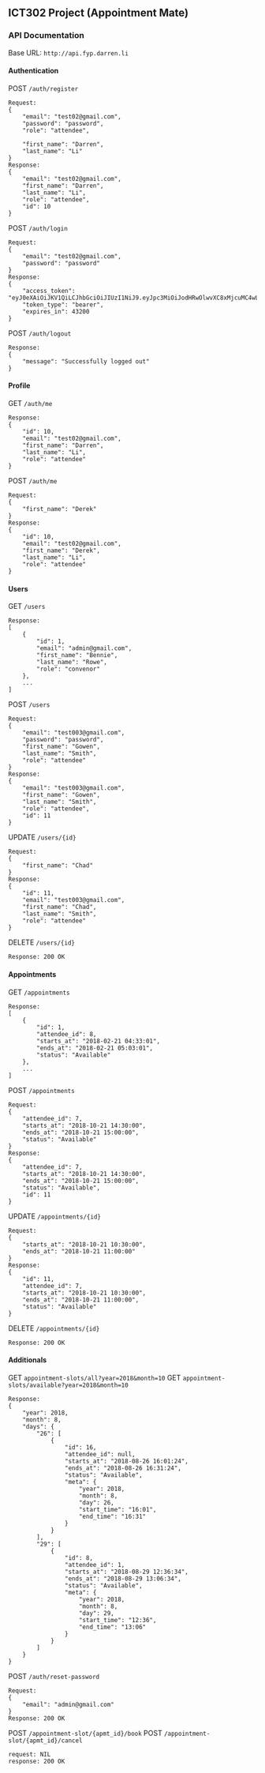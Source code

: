 ## ICT302 Project (Appointment Mate)


### API Documentation

Base URL: `http://api.fyp.darren.li`


#### Authentication

POST `/auth/register`
```
Request:
{
	"email": "test02@gmail.com",
	"password": "password",
	"role": "attendee",

	"first_name": "Darren",
	"last_name": "Li"
}
Response:
{
    "email": "test02@gmail.com",
    "first_name": "Darren",
    "last_name": "Li",
    "role": "attendee",
    "id": 10
}
```

POST `/auth/login`
```
Request:
{
	"email": "test02@gmail.com",
	"password": "password"
}
Response:
{
    "access_token": "eyJ0eXAiOiJKV1QiLCJhbGciOiJIUzI1NiJ9.eyJpc3MiOiJodHRwOlwvXC8xMjcuMC4wLjE6ODAwMFwvYXV0aFwvbG9naW4iLCJpYXQiOjE1NDAwMjQ1MzksImV4cCI6MTU0MDA2NzczOSwibmJmIjoxNTQwMDI0NTM5LCJqdGkiOiJsMzRGdzI0YTlOVlF3Q041Iiwic3ViIjoxMCwicHJ2IjoiODdlMGFmMWVmOWZkMTU4MTJmZGVjOTcxNTNhMTRlMGIwNDc1NDZhYSJ9.wzK7AXa6k6868pZTPUv1DhGi7brFP3L6Qb91RumNLxg",
    "token_type": "bearer",
    "expires_in": 43200
}
```

POST `/auth/logout`
```
Response: 
{
    "message": "Successfully logged out"
}
```

#### Profile

GET `/auth/me`
```
Response:
{
    "id": 10,
    "email": "test02@gmail.com",
    "first_name": "Darren",
    "last_name": "Li",
    "role": "attendee"
}
```

POST `/auth/me`
```
Request: 
{
	"first_name": "Derek"
}
Response:
{
    "id": 10,
    "email": "test02@gmail.com",
    "first_name": "Derek",
    "last_name": "Li",
    "role": "attendee"
}
```


#### Users

GET `/users`
```
Response:
[
    {
        "id": 1,
        "email": "admin@gmail.com",
        "first_name": "Bennie",
        "last_name": "Rowe",
        "role": "convenor"
    },
    ...
]
```

POST `/users`
```
Request:
{
    "email": "test003@gmail.com",
    "password": "password",
    "first_name": "Gowen",
    "last_name": "Smith",
    "role": "attendee"
}
Response:
{
    "email": "test003@gmail.com",
    "first_name": "Gowen",
    "last_name": "Smith",
    "role": "attendee",
    "id": 11
}
```

UPDATE `/users/{id}`
```
Request:
{
    "first_name": "Chad"
}
Response:
{
    "id": 11,
    "email": "test003@gmail.com",
    "first_name": "Chad",
    "last_name": "Smith",
    "role": "attendee"
}
```

DELETE `/users/{id}`
```
Response: 200 OK
```


#### Appointments

GET `/appointments`
```
Response:
[
    {
        "id": 1,
        "attendee_id": 8,
        "starts_at": "2018-02-21 04:33:01",
        "ends_at": "2018-02-21 05:03:01",
        "status": "Available"
    },
    ...
]
```

POST `/appointments`
```
Request:
{
    "attendee_id": 7,
    "starts_at": "2018-10-21 14:30:00",
    "ends_at": "2018-10-21 15:00:00",
    "status": "Available"
}
Response:
{
    "attendee_id": 7,
    "starts_at": "2018-10-21 14:30:00",
    "ends_at": "2018-10-21 15:00:00",
    "status": "Available",
    "id": 11
}
```

UPDATE `/appointments/{id}`
```
Request:
{
    "starts_at": "2018-10-21 10:30:00",
    "ends_at": "2018-10-21 11:00:00"
}
Response:
{
    "id": 11,
    "attendee_id": 7,
    "starts_at": "2018-10-21 10:30:00",
    "ends_at": "2018-10-21 11:00:00",
    "status": "Available"
}
```

DELETE `/appointments/{id}`
```
Response: 200 OK
```

#### Additionals

GET `appointment-slots/all?year=2018&month=10`
GET `appointment-slots/available?year=2018&month=10`
```
Response:
{
    "year": 2018,
    "month": 8,
    "days": {
        "26": [
            {
                "id": 16,
                "attendee_id": null,
                "starts_at": "2018-08-26 16:01:24",
                "ends_at": "2018-08-26 16:31:24",
                "status": "Available",
                "meta": {
                    "year": 2018,
                    "month": 8,
                    "day": 26,
                    "start_time": "16:01",
                    "end_time": "16:31"
                }
            }
        ],
        "29": [
            {
                "id": 8,
                "attendee_id": 1,
                "starts_at": "2018-08-29 12:36:34",
                "ends_at": "2018-08-29 13:06:34",
                "status": "Available",
                "meta": {
                    "year": 2018,
                    "month": 8,
                    "day": 29,
                    "start_time": "12:36",
                    "end_time": "13:06"
                }
            }
        ]
    }
}
```

POST `/auth/reset-password`
```
Request:
{
    "email": "admin@gmail.com"
}
Response: 200 OK
```

POST `/appointment-slot/{apmt_id}/book`
POST `/appointment-slot/{apmt_id}/cancel`
```
request: NIL
response: 200 OK
```